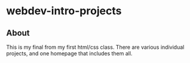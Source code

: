 # webdev-intro-projects
## About
This is my final from my first html/css class. There are various individual projects, and one homepage that includes them all. 

